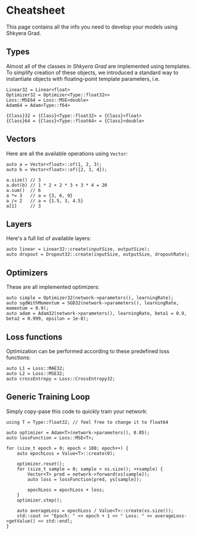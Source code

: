 # Cheatsheet

This page contains all the info you need to develop your models using Shkyera Grad.

## Types

Almost all of the classes in _Shkyera Grad_ are implemented using templates. To simplify creation of these objects, we introduced a standard way to instantiate objects with floating-point template parameters, i.e.

```{.cpp}
Linear32 = Linear<float>
Optimizer32 = Optimizer<Type::float32>>
Loss::MSE64 = Loss::MSE<double>
Adam64 = Adam<Type::f64>

{Class}32 = {Class}<Type::float32> = {Class}<float>
{Class}64 = {Class}<Type::float64> = {Class}<double>
```

## Vectors

Here are all the available operations using `Vector`:

```{.cpp}
auto a = Vector<float>::of(1, 2, 3);
auto b = Vector<float>::of({2, 3, 4}); 

a.size() // 3
a.dot(b) // 1 * 2 + 2 * 3 + 3 * 4 = 20
a.sum()  // 6
a *= 3   // a = {3, 6, 9}
a /= 2   // a = {1.5, 3, 4.5}
a[1]     // 3
```

## Layers

Here's a full list of available layers:

```{.cpp}
auto linear = Linear32::create(inputSize, outputSize);
auto dropout = Dropout32::create(inputSize, outputSize, dropoutRate);
```

## Optimizers

These are all implemented optimizers:

```{.cpp}
auto simple = Optimizer32(network->parameters(), learningRate);
auto sgdWithMomentum = SGD32(network->parameters(), learningRate, momentum = 0.9);
auto adam = Adam32(network->parameters(), learningRate, beta1 = 0.9, beta2 = 0.999, epsilon = 1e-8);
```

## Loss functions

Optimization can be performed according to these predefined loss functions:

```{.cpp}
auto L1 = Loss::MAE32;
auto L2 = Loss::MSE32;
auto crossEntropy = Loss::CrossEntropy32;
```

## Generic Training Loop

Simply copy-pase this code to quickly train your network:

```{.cpp}
using T = Type::float32; // feel free to change it to float64

auto optimizer = Adam<T>(network->parameters(), 0.05);
auto lossFunction = Loss::MSE<T>;

for (size_t epoch = 0; epoch < 100; epoch++) {
    auto epochLoss = Value<T>::create(0);

    optimizer.reset();
    for (size_t sample = 0; sample < xs.size(); ++sample) {
        Vector<T> pred = network->forward(xs[sample]);
        auto loss = lossFunction(pred, ys[sample]);

        epochLoss = epochLoss + loss;
    }
    optimizer.step();

    auto averageLoss = epochLoss / Value<T>::create(xs.size());
    std::cout << "Epoch: " << epoch + 1 << " Loss: " << averageLoss->getValue() << std::endl;
}
```
